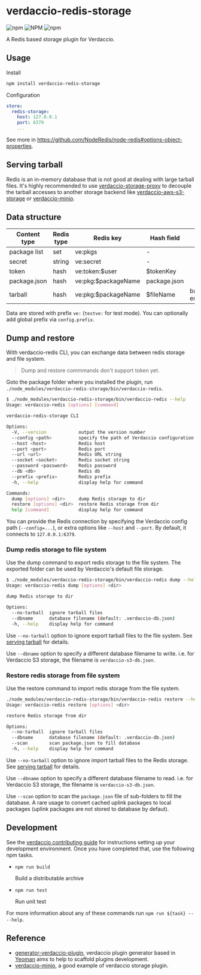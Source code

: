 # verdaccio-redis-storage

![npm](https://img.shields.io/npm/v/verdaccio-redis-storage) ![NPM](https://img.shields.io/npm/l/verdaccio-redis-storage) ![npm](https://img.shields.io/npm/dm/verdaccio-redis-storage)

A Redis based storage plugin for Verdaccio.

## Usage

Install

```bash
npm install verdaccio-redis-storage
```

Configuration

```yaml
store:
  redis-storage:
    host: 127.0.0.1
    port: 6379
    ...
```

See more in https://github.com/NodeRedis/node-redis#options-object-properties.

## Serving tarball

Redis is an in-memory database that is not good at dealing with large tarball files. It's highly recommended to use [verdaccio-storage-proxy](https://github.com/openupm/verdaccio-storage-proxy) to decouple the tarball accesses to another storage backend like [verdaccio-aws-s3-storage](https://github.com/verdaccio/monorepo/tree/master/plugins/aws-s3-storage) or [verdaccio-minio](https://github.com/barolab/verdaccio-minio).

## Data structure

| Content type | Redis type | Redis key           | Hash field   | Note           |
|--------------|------------|---------------------|--------------|----------------|
| package list | set        | ve:pkgs             | -            |                |
| secret       | string     | ve:secret           | -            |                |
| token        | hash       | ve:token:$user      | $tokenKey    |                |
| package.json | hash       | ve:pkg:$packageName | package.json |                |
| tarball      | hash       | ve:pkg:$packageName | $fileName    | base64 encoded |

Data are stored with prefix `ve:` (`testve:` for test mode). You can optionally add global prefix via `config.prefix`.

## Dump and restore

With verdaccio-redis CLI, you can exchange data between redis storage and file system.

> Dump and restore commmands don't support token yet.

Goto the package folder where you installed the plugin, run `./node_modules/verdaccio-redis-storage/bin/verdaccio-redis`.

```sh
$ ./node_modules/verdaccio-redis-storage/bin/verdaccio-redis --help
Usage: verdaccio-redis [options] [command]

verdaccio-redis-storage CLI

Options:
  -V, --version            output the version number
  --config <path>          specify the path of Verdaccio configuration file
  --host <host>            Redis host
  --port <port>            Redis port
  --url <url>              Redis URL string
  --socket <socket>        Redis socket string
  --password <password>    Redis password
  --db <db>                Redis db
  --prefix <prefix>        Redis prefix
  -h, --help               display help for command

Commands:
  dump [options] <dir>     dump Redis storage to dir
  restore [options] <dir>  restore Redis storage from dir
  help [command]           display help for command
```

You can provide the Redis connection by specifying the Verdaccio config path (`--config=...`), or extra options like `--host` and `--port`. By default, it connects to `127.0.0.1:6379`.

### Dump redis storage to file system

Use the dump command to export redis storage to the file system. The exported folder can be used by Verdaccio's default file storage.

```sh
$ ./node_modules/verdaccio-redis-storage/bin/verdaccio-redis dump --help
Usage: verdaccio-redis dump [options] <dir>

dump Redis storage to dir

Options:
  --no-tarball  ignore tarball files
  --dbname      database filename (default: .verdaccio-db.json)
  -h, --help    display help for command
```

Use `--no-tarball` option to ignore export tarball files to the file system. See [serving tarball](#serving-tarball) for details.

Use `--dbname` option to specify a different database filename to write. i.e. for Verdaccio S3 storage, the filename is `verdaccio-s3-db.json`.

### Restore redis storage from file system

Use the restore command to import redis storage from the file system.

```sh
./node_modules/verdaccio-redis-storage/bin/verdaccio-redis restore --help
Usage: verdaccio-redis restore [options] <dir>

restore Redis storage from dir

Options:
  --no-tarball  ignore tarball files
  --dbname      database filename (default: .verdaccio-db.json)
  --scan        scan package.json to fill database
  -h, --help    display help for command
```

Use `--no-tarball` option to ignore import tarball files to the Redis storage. See [serving tarball](#serving-tarball) for details.

Use `--dbname` option to specify a different database filename to read. i.e. for Verdaccio S3 storage, the filename is `verdaccio-s3-db.json`.

Use `--scan` option to scan the `package.json` file of sub-folders to fill the database. A rare usage to convert cached uplink packages to local packages (uplink packages are not stored to database by defaut).

## Development

See the [verdaccio contributing guide](https://github.com/verdaccio/verdaccio/blob/master/CONTRIBUTING.md) for instructions setting up your development environment.
Once you have completed that, use the following npm tasks.

  - `npm run build`

    Build a distributable archive

  - `npm run test`

    Run unit test

For more information about any of these commands run `npm run ${task} -- --help`.

## Reference

- [generator-verdaccio-plugin](https://github.com/verdaccio/generator-verdaccio-plugin), verdaccio plugin generator based in [Yeoman](http://yeoman.io/) aims to help to scaffold plugins development.
- [verdaccio-minio](https://github.com/barolab/verdaccio-minio), a good example of verdaccio storage plugin.
